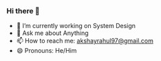 ### Hi there 👋

- 🔭 I’m currently working on System Design
- 💬 Ask me about Anything
- 📫 How to reach me: akshayrahul97@gmail.com 
- 😄 Pronouns: He/Him


<!--
**akshayrahul/akshayrahul** is a ✨ _special_ ✨ repository because its `README.md` (this file) appears on your GitHub profile.

-->
